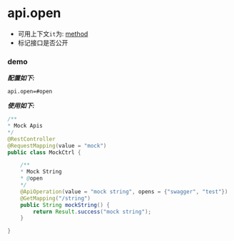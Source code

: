 # api.open

- 可用上下文`it`为: [method](../tools/it.html)
- 标记接口是否公开

### demo

***配置如下:***

```properties
api.open=#open
```

***使用如下:*** 

```java
/**
* Mock Apis
*/
@RestController
@RequestMapping(value = "mock")
public class MockCtrl {

    /**
    * Mock String
    * @open
    */
    @ApiOperation(value = "mock string", opens = {"swagger", "test"})
    @GetMapping("/string")
    public String mockString() {
        return Result.success("mock string");
    }

}
```
